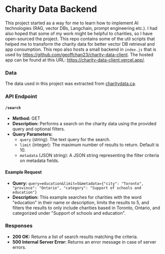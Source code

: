 # Charity Data Backend

This project started as a way for me to learn how to implement AI technologies (RAG, vector DBs, Langchain, prompt engineering etc.). I had also hoped that some of my work might be helpful to charities, so I have open-sourced the project. This repo contains some of the util scripts that helped me to transform the charity data for better vector DB retrieval and app consumption. This repo also hosts a small backend in `index.js` that is used by https://github.com/geoffchan23/charity-data-client. The hosted app can be found at this URL: https://charity-data-client.vercel.app/.

### Data

The data used in this project was extracted from [charitydata.ca](https://charitydata.ca).

### API Endpoint

#### `/search`
- **Method:** GET
- **Description:** Performs a search on the charity data using the provided query and optional filters.
- **Query Parameters:**
  - `query` (string): The text query for the search.
  - `limit` (integer): The maximum number of results to return. Default is 10.
  - `metadata` (JSON string): A JSON string representing the filter criteria on metadata fields.

#### Example Request
- **Query:** `query=education&limit=5&metadata={"city": "Toronto", "province": "Ontario", "category": "Support of schools and education"}`
- **Description:** This example searches for charities with the word "education" in their name or description, limits the results to 5, and filters the results to only include charities based in Toronto, Ontario, and categorized under "Support of schools and education".

### Responses
- **200 OK:** Returns a list of search results matching the criteria.
- **500 Internal Server Error:** Returns an error message in case of server errors.
